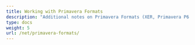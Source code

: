 ```yaml
---
title: Working with Primavera Formats
description: "Additional notes on Primavera Formats (XER, Primavera P6 XML) support."
type: docs
weight: 5
url: /net/primavera-formats/
---
```

